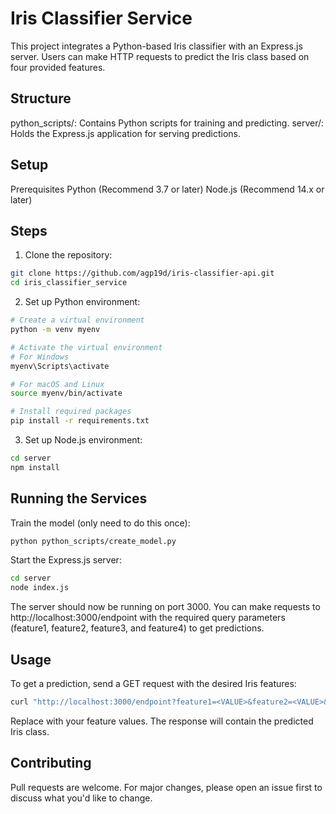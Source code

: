 # Iris Classifier Service
This project integrates a Python-based Iris classifier with an Express.js server. Users can make HTTP requests to predict the Iris class based on four provided features.

## Structure
python_scripts/: Contains Python scripts for training and predicting.
server/: Holds the Express.js application for serving predictions.

## Setup
Prerequisites
Python (Recommend 3.7 or later)
Node.js (Recommend 14.x or later)

## Steps
1. Clone the repository:

``` bash
git clone https://github.com/agp19d/iris-classifier-api.git
cd iris_classifier_service
```

2. Set up Python environment:

``` bash
# Create a virtual environment
python -m venv myenv

# Activate the virtual environment
# For Windows
myenv\Scripts\activate

# For macOS and Linux
source myenv/bin/activate

# Install required packages
pip install -r requirements.txt
```

3. Set up Node.js environment:

``` bash
cd server
npm install
```

## Running the Services
Train the model (only need to do this once):

``` bash
python python_scripts/create_model.py
```

Start the Express.js server:

``` bash
cd server
node index.js
```

The server should now be running on port 3000. You can make requests to http://localhost:3000/endpoint with the required query parameters (feature1, feature2, feature3, and feature4) to get predictions.

## Usage
To get a prediction, send a GET request with the desired Iris features:

``` bash
curl "http://localhost:3000/endpoint?feature1=<VALUE>&feature2=<VALUE>&feature3=<VALUE>&feature4=<VALUE>"
```

Replace <VALUE> with your feature values. The response will contain the predicted Iris class.

## Contributing
Pull requests are welcome. For major changes, please open an issue first to discuss what you'd like to change.

